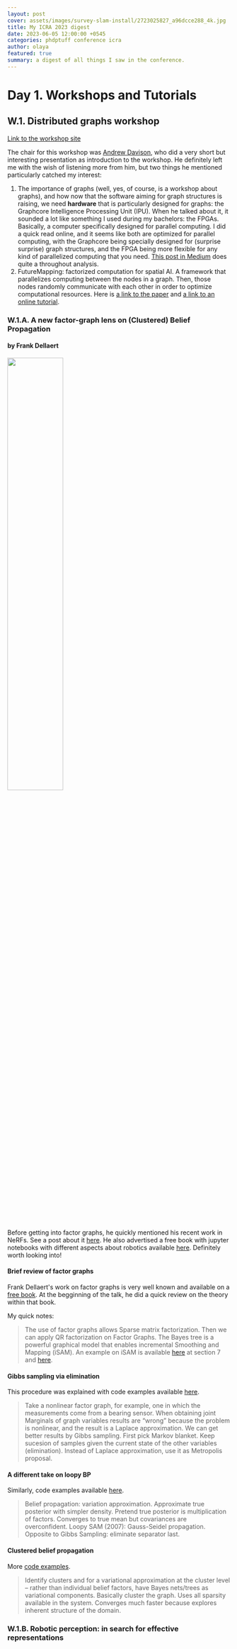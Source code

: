 ```yaml
---
layout: post
cover: assets/images/survey-slam-install/2723025827_a96dcce288_4k.jpg
title: My ICRA 2023 digest
date: 2023-06-05 12:00:00 +0545
categories: phdptuff conference icra
author: olaya
featured: true
summary: a digest of all things I saw in the conference.
---
```




# Day 1. Workshops and Tutorials

## W.1. Distributed graphs workshop
[Link to the workshop site](https://sites.google.com/view/distributedgraphs/schedule)

The chair for this workshop was [Andrew Davison](https://www.doc.ic.ac.uk/~ajd/), who did a very short but interesting presentation as introduction to the workshop. He definitely left me with the wish of listening more from him, but two things he mentioned particularly catched my interest:

1. The importance of graphs (well, yes, of course, is a workshop about graphs), and how now that the software aiming for graph structures is raising, we need **hardware** that is particularly designed for graphs: the Graphcore Intelligence Processing Unit (IPU). When he talked about it, it sounded a lot like something I used during my bachelors: the FPGAs. Basically, a computer specifically designed for parallel computing. I did a quick read online, and it seems like both are optimized for parallel computing, with the Graphcore being specially designed for (surprise surprise) graph structures, and the FPGA being more flexible for any kind of parallelized computing that you need. [This post in Medium](https://jonathan-hui.medium.com/ai-chips-technology-trends-landscape-gpu-tpu-fpga-startups-4798bfad78a2) does quite a throughout analysis.
2. FutureMapping: factorized computation for spatial AI. A framework that parallelizes computing between the nodes in a graph. Then, those nodes randomly communicate with each other in order to optimize computational resources. Here is [a link to the paper](https://arxiv.org/abs/1910.14139) and [a link to an online tutorial](https://gaussianbp.github.io/).


### W.1.A. A new factor-graph lens on (Clustered) Belief Propagation
#### by Frank Dellaert

[<img src="https://dellaert.github.io/images/NeRF/NeRF-setup.png" width="50%">](https://cseweb.ucsd.edu/~viscomp/projects/LF/papers/ECCV20/nerf/website_renders/depth_reflower.mp4 "NeRFs")

Before getting into factor graphs, he quickly mentioned his recent work in NeRFs. See a post about it [here](https://dellaert.github.io/NeRF/). He also advertised a free book with jupyter notebooks with different aspects about robotics available
[here](http://www.roboticsbook.org/intro.html). Definitely worth looking into!

#### **Brief review of factor graphs** 
Frank Dellaert's work on factor graphs is very well known and available on a [free book](https://www.cs.cmu.edu/~kaess/pub/Dellaert17fnt.pdf). At the begginning of the talk, he did a quick review on the theory within that book.

My quick notes:
> The use of factor graphs allows Sparse matrix factorization. Then we can apply QR factorization on Factor Graphs.
The Bayes tree is a powerful graphical model that enables incremental Smoothing and Mapping (iSAM). An example on iSAM is available [here](https://gtsam.org/tutorials/intro.html) at section 7 and [here](https://gtbook.github.io/gtsam-examples/RangeISAMExample_plaza2.html).


#### **Gibbs sampling via elimination**
This procedure was explained with code examples available [here](https://gtbook.github.io/gtsam-examples/PlanarSLAMExample_sampling.html).
> Take a nonlinear factor graph, for example, one in which the measurements come from a bearing sensor. When obtaining joint Marginals of graph variables results are “wrong” because the problem is nonlinear, and the result is a Laplace approximation.
We can get better results by Gibbs sampling. 
First pick Markov blanket.
Keep sucesion of samples given the current state of the other variables (elimination).
Instead of Laplace approximation, use it as Metropolis proposal.

#### **A different take on loopy BP**
Similarly, code examples available [here](https://gtbook.github.io/gtsam-examples/PlanarSLAMExample_lbp.html).
> Belief propagation: variation approximation. Approximate true posterior with simpler density. Pretend true posterior is multiplication of factors.
Converges to true mean but covariances are overconfident.
Loopy SAM (2007): Gauss-Seidel propagation.
Opposite to Gibbs Sampling: eliminate separator last.

#### **Clustered belief propagation**
More [code examples](https://gtbook.github.io/gtsam-examples/GaussianMRFExample_cbp.html).
> Identify clusters and for a variational approximation at the cluster level – rather than individual belief factors, have Bayes nets/trees as variational components. Basically cluster the graph. Uses all sparsity available in the system. Converges much faster because explores inherent structure of the domain.

### W.1.B. Robotic perception: in search for effective representations 